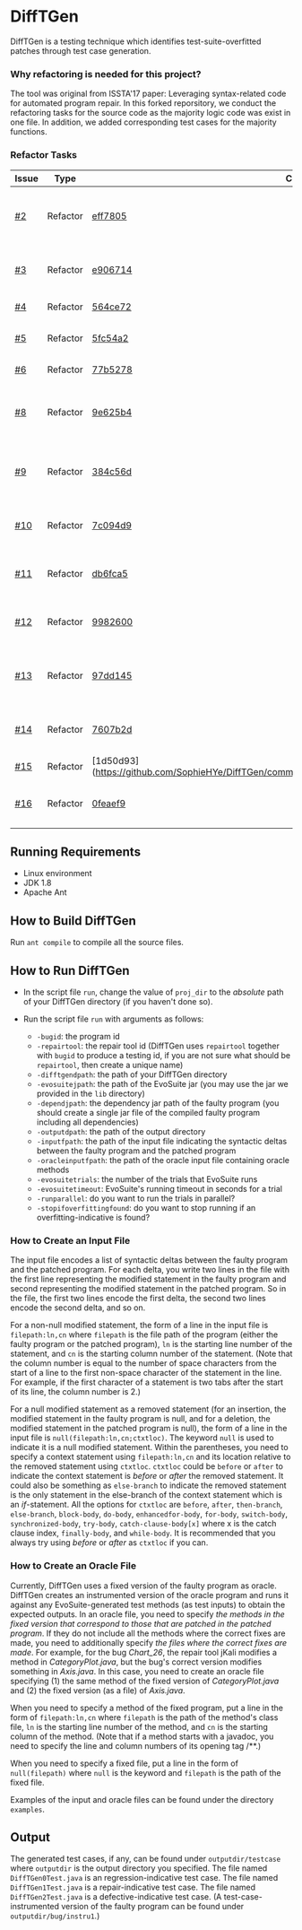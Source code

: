 # DiffTGen

DiffTGen is a testing technique which identifies test-suite-overfitted patches through test case generation.

### Why refactoring is needed for this project?
The tool was original from ISSTA'17 paper: Leveraging syntax-related code for automated program repair.
In this forked reporsitory, we conduct the refactoring tasks for the source code as the majority logic code was exist in one file. In addition, we added corresponding test cases for the majority functions.

### Refactor Tasks
| Issue|Type |Commit ID|Intention|Test Case|
|----  | ----  | ----  |  ----     |----  |
|[#2](https://github.com/SophieHYe/DiffTGen/issues/2)|  Refactor| [eff7805](https://github.com/SophieHYe/DiffTGen/commit/eff78054edee9bf9546417e59dcacf5f781b2c67)| Extract command mandatory options check |[CmdLineTest.java](https://github.com/SophieHYe/DiffTGen/commit/eff78054edee9bf9546417e59dcacf5f781b2c67#diff-2f41fc4fcb35bbbe3e0245b259632d7a)|
|[#3](https://github.com/SophieHYe/DiffTGen/issues/3)|Refactor|[e906714](https://github.com/SophieHYe/DiffTGen/commit/e90671403fe2944ef6d9812788556eecb0add8cd)|Extract function of parse command |[CmdLineTest.java](https://github.com/SophieHYe/DiffTGen/commit/e90671403fe2944ef6d9812788556eecb0add8cd#diff-2f41fc4fcb35bbbe3e0245b259632d7a)|
|[#4](https://github.com/SophieHYe/DiffTGen/issues/4)|Refactor|[564ce72](https://github.com/SophieHYe/DiffTGen/commit/564ce72d0db1dceea0e73c3c8d34078b3d5d3ebb)|Rename the variables|-|
|[#5](https://github.com/SophieHYe/DiffTGen/issues/5)|Refactor|[5fc54a2](https://github.com/SophieHYe/DiffTGen/commit/5fc54a20944016c4bae0123ba2e0dc62ec9f5576)|Extract file read lines function|[ReadInputsTest.java](https://github.com/SophieHYe/DiffTGen/commit/5a441eaf568ca37171d966e7645c268101728979#diff-2299f3953b445285791b0e175ee08d9e)|
|[#6](https://github.com/SophieHYe/DiffTGen/issues/6)|Refactor|[77b5278](https://github.com/SophieHYe/DiffTGen/commit/77b5278327af7f02e094aae8dbf8281aa62f67c0)|Extract init function|[InitialParams.java.java](https://github.com/SophieHYe/DiffTGen/commit/0aca11e48c9ab5589787d3ed1e48949ba81ec916)|
|[#8](https://github.com/SophieHYe/DiffTGen/issues/8)|Refactor|[9e625b4](https://github.com/SophieHYe/DiffTGen/commit/9e625b4690016cc4f697f54c18411bde7a7bff02)|Extract the function of creating instrumented files|[CreateInstrumentedFilesTest.java](https://github.com/SophieHYe/DiffTGen/commit/9e625b4690016cc4f697f54c18411bde7a7bff02#diff-019ef40761012bbd43185b8c0d71a2d9)|
|[#9](https://github.com/SophieHYe/DiffTGen/issues/9)|Refactor|[384c56d](https://github.com/SophieHYe/DiffTGen/commit/384c56d042b13dd2b103e81c19007d12cc7012ea)|Extract the function of compiling instrumented files|[CompileInstrumentedFilesTest.java](https://github.com/SophieHYe/DiffTGen/commit/384c56d042b13dd2b103e81c19007d12cc7012ea#diff-d7d2ff708c13d89e08b472e722d38e55)|
|[#10](https://github.com/SophieHYe/DiffTGen/issues/10)|Refactor|[7c094d9](https://github.com/SophieHYe/DiffTGen/commit/7c094d923c7360d4156555055a42b8b84b8547cb)|Extract the function of creating test targets|[CreateTestTargetsTest.java](https://github.com/SophieHYe/DiffTGen/commit/7c094d923c7360d4156555055a42b8b84b8547cb#diff-80fbffc89cc47454bd7b1b2276ecec4c)|
|[#11](https://github.com/SophieHYe/DiffTGen/issues/11)|Refactor|[db6fca5](https://github.com/SophieHYe/DiffTGen/commit/db6fca52f1256e0cd160e0ab7695e4dba2e95d8f)|Extract the function of compiling test targets|[CompileTestTargetsTest.java](https://github.com/SophieHYe/DiffTGen/commit/db6fca52f1256e0cd160e0ab7695e4dba2e95d8f#diff-3ebadfc0d760a1b407a0b54db239b4ac)|
|[#12](https://github.com/SophieHYe/DiffTGen/issues/12)|Refactor|[9982600](https://github.com/SophieHYe/DiffTGen/commit/99826007785c378636d777e831750680d8d72c37)|Extract the method of writing test case|[WriteTestCaseTest.java](https://github.com/SophieHYe/DiffTGen/commit/99826007785c378636d777e831750680d8d72c37#diff-b5ec2d6512e7178491c8900ff556e934)|
|[#13](https://github.com/SophieHYe/DiffTGen/issues/13)|Refactor|[97dd145](https://github.com/SophieHYe/DiffTGen/commit/97dd145fcf3fde52296ba02969349a1b5b55e989)|Extract the method of automatically generate test case|[AutomaticTestsGenerationTest.java](https://github.com/SophieHYe/DiffTGen/commit/97dd145fcf3fde52296ba02969349a1b5b55e989#diff-21a5467a3b9c5c01809186ecaedbd06e)|
|[#14](https://github.com/SophieHYe/DiffTGen/issues/14)|Refactor|[7607b2d](https://github.com/SophieHYe/DiffTGen/commit/7607b2d5ffe15baec0a7a3d3e82b5af9f8eb3bc8)|Extract the method of compiling test cases|[CompileTestCaseTest.java](https://github.com/SophieHYe/DiffTGen/commit/7607b2d5ffe15baec0a7a3d3e82b5af9f8eb3bc8#diff-a061e5a7036e8b733b5c44f4400cdf5c)|
|[#15](https://github.com/SophieHYe/DiffTGen/issues/15)|Refactor|[1d50d93](https://github.com/SophieHYe/DiffTGen/commit/1d50d93d187bb913c2b5f1b15dcc5ec3eb186535|-|
|[#16](https://github.com/SophieHYe/DiffTGen/issues/16)|Refactor|[0feaef9](https://github.com/SophieHYe/DiffTGen/commit/0feaef9546cfba84becb39e7f9cd611093750e53)|Extract interface for compiling classes|-|


## Running Requirements

+ Linux environment
+ JDK 1.8
+ Apache Ant

## How to Build DiffTGen

Run `ant compile` to compile all the source files.

## How to Run DiffTGen

+ In the script file `run`, change the value of `proj_dir` to the *absolute* path of your DiffTGen directory (if you haven't done so).

+ Run the script file `run` with arguments as follows:
  * `-bugid`: the program id
  * `-repairtool`: the repair tool id (DiffTGen uses `repairtool` together with `bugid` to produce a testing id, if you are not sure what should be `repairtool`, then create a unique name)
  * `-difftgendpath`: the path of your DiffTGen directory
  * `-evosuitejpath`: the path of the EvoSuite jar (you may use the jar we provided in the `lib` directory)
  * `-dependjpath`: the dependency jar path of the faulty program (you should create a single jar file of the compiled faulty program including all dependencies)
  * `-outputdpath`: the path of the output directory
  * `-inputfpath`: the path of the input file indicating the syntactic deltas between the faulty program and the patched program
  * `-oracleinputfpath`: the path of the oracle input file containing oracle methods
  * `-evosuitetrials`: the number of the trials that EvoSuite runs
  * `-evosuitetimeout`: EvoSuite's running timeout in seconds for a trial
  * `-runparallel`: do you want to run the trials in parallel?
  * `-stopifoverfittingfound`: do you want to stop running if an overfitting-indicative is found?

### How to Create an Input File

The input file encodes a list of syntactic deltas between the faulty program and the patched program. For each delta, you write two lines in the file with the first line representing the modified statement in the faulty program and second representing the modified statement in the patched program. So in the file, the first two lines encode the first delta, the second two lines encode the second delta, and so on.

For a non-null modified statement, the form of a line in the input file is `filepath:ln,cn` where `filepath` is the file path of the program (either the faulty program or the patched program), `ln` is the starting line number of the statement, and `cn` is the starting column number of the statement. (Note that the column number is equal to the number of space characters from the start of a line to the first non-space character of the statement in the line. For example, if the first character of a statement is two tabs after the start of its line, the column number is 2.)

For a null modified statement as a removed statement (for an insertion, the modified statement in the faulty program is null, and for a deletion, the modified statement in the patched program is null), the form of a line in the input file is `null(filepath:ln,cn;ctxtloc)`. The keyword `null` is used to indicate it is a null modified statement. Within the parentheses, you need to specify a context statement using `filepath:ln,cn` and its location relative to the removed statement using `ctxtloc`. `ctxtloc` could be `before` or `after` to indicate the context statement is *before* or *after* the removed statement. It could also be something as `else-branch` to indicate the removed statement is the only statement in the else-branch of the context statement which is an *if*-statement. All the options for `ctxtloc` are `before`, `after`, `then-branch`, `else-branch`, `block-body`, `do-body`, `enhancedfor-body`, `for-body`, `switch-body`, `synchronized-body`, `try-body`, `catch-clause-body[x]` where x is the catch clause index, `finally-body`, and `while-body`. It is recommended that you always try using *before* or *after* as `ctxtloc` if you can.

### How to Create an Oracle File

Currently, DiffTGen uses a fixed version of the faulty program as oracle. DiffTGen creates an instrumented version of the oracle program and runs it against any EvoSuite-generated test methods (as test inputs) to obtain the expected outputs. In an oracle file, you need to specify *the methods in the fixed version that correspond to those that are patched in the patched program*. If they do not include all the methods where the correct fixes are made, you need to additionally specify *the files where the correct fixes are made*. For example, for the bug *Chart_26*, the repair tool jKali modifies a method in *CategoryPlot.java*, but the bug's correct version modifies something in *Axis.java*. In this case, you need to create an oracle file specifying (1) the same method of the fixed version of *CategoryPlot.java* and (2) the fixed version (as a file) of *Axis.java*.

When you need to specify a method of the fixed program, put a line in the form of `filepath:ln,cn` where `filepath` is the path of the method's class file, `ln` is the starting line number of the method, and `cn` is the starting column of the method. (Note that if a method starts with a javadoc, you need to specify the line and column numbers of its opening tag /\*\*.)

When you need to specify a fixed file, put a line in the form of `null(filepath)` where `null` is the keyword and `filepath` is the path of the fixed file.

Examples of the input and oracle files can be found under the directory `examples`.


## Output

The generated test cases, if any, can be found under `outputdir/testcase` where `outputdir` is the output directory you specified. The file named `DiffTGen0Test.java` is an regression-indicative test case. The file named `DiffTGen1Test.java` is a repair-indicative test case. The file named `DiffTGen2Test.java` is a defective-indicative test case. (A test-case-instrumented version of the faulty program can be found under `outputdir/bug/instru1`.)
